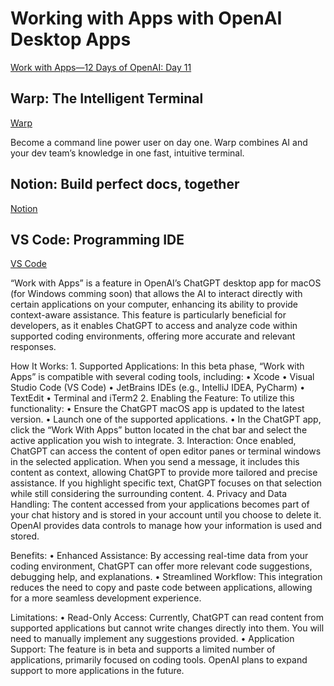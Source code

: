 # Working with Apps with OpenAI Desktop Apps

[Work with Apps—12 Days of OpenAI: Day 11](https://www.youtube.com/watch?v=g_qxoznfa7E)


## Warp: The Intelligent Terminal

[Warp](https://www.warp.dev/)

Become a command line power user on day one. Warp combines AI and your dev team’s knowledge in one fast, intuitive terminal.

## Notion: Build perfect docs, together

[Notion](https://www.notion.com/)

## VS Code: Programming IDE

[VS Code](https://code.visualstudio.com/)

“Work with Apps” is a feature in OpenAI’s ChatGPT desktop app for macOS (for Windows comming soon) that allows the AI to interact directly with certain applications on your computer, enhancing its ability to provide context-aware assistance. This feature is particularly beneficial for developers, as it enables ChatGPT to access and analyze code within supported coding environments, offering more accurate and relevant responses.

How It Works:
	1.	Supported Applications: In this beta phase, “Work with Apps” is compatible with several coding tools, including:
	•	Xcode
	•	Visual Studio Code (VS Code)
	•	JetBrains IDEs (e.g., IntelliJ IDEA, PyCharm)
	•	TextEdit
	•	Terminal and iTerm2
	2.	Enabling the Feature: To utilize this functionality:
	•	Ensure the ChatGPT macOS app is updated to the latest version.
	•	Launch one of the supported applications.
	•	In the ChatGPT app, click the “Work With Apps” button located in the chat bar and select the active application you wish to integrate.
	3.	Interaction: Once enabled, ChatGPT can access the content of open editor panes or terminal windows in the selected application. When you send a message, it includes this content as context, allowing ChatGPT to provide more tailored and precise assistance. If you highlight specific text, ChatGPT focuses on that selection while still considering the surrounding content.
	4.	Privacy and Data Handling: The content accessed from your applications becomes part of your chat history and is stored in your account until you choose to delete it. OpenAI provides data controls to manage how your information is used and stored.

Benefits:
	•	Enhanced Assistance: By accessing real-time data from your coding environment, ChatGPT can offer more relevant code suggestions, debugging help, and explanations.
	•	Streamlined Workflow: This integration reduces the need to copy and paste code between applications, allowing for a more seamless development experience.

Limitations:
	•	Read-Only Access: Currently, ChatGPT can read content from supported applications but cannot write changes directly into them. You will need to manually implement any suggestions provided.
	•	Application Support: The feature is in beta and supports a limited number of applications, primarily focused on coding tools. OpenAI plans to expand support to more applications in the future.

